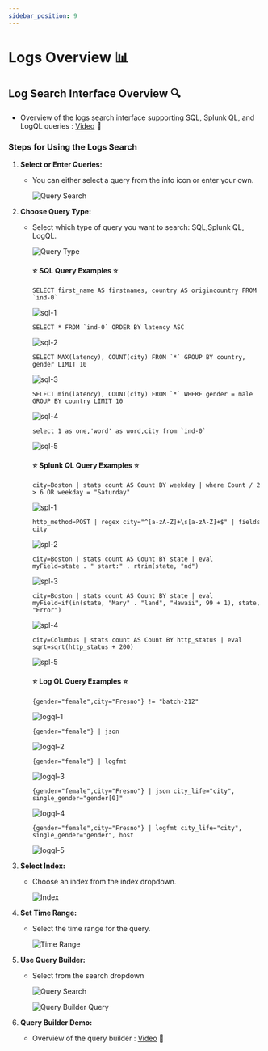 ```yaml
---
sidebar_position: 9
---
```


# Logs Overview 📊

## Log Search Interface Overview 🔍

- Overview of the logs search interface supporting SQL, Splunk QL, and LogQL queries :
[Video](../static/img/query-overview.mp4) 👀


### Steps for Using the Logs Search

1. **Select or Enter Queries:**
   - You can either select a query from the info icon or enter your own.

      ![Query Search](../static/img/icon-query.png)


2. **Choose Query Type:**
   - Select which type of query you want to search: SQL,Splunk QL, LogQL.
     
      ![Query Type](../static/img/query-type.png)

      #### ⭐ SQL Query Examples ⭐
      ```
      SELECT first_name AS firstnames, country AS origincountry FROM `ind-0`
      ```
      ![sql-1](../static/img/sql-1.png)
      ```   
      SELECT * FROM `ind-0` ORDER BY latency ASC
      ```
      ![sql-2](../static/img/sql-2.png)
      ```
      SELECT MAX(latency), COUNT(city) FROM `*` GROUP BY country, gender LIMIT 10
      ```
      ![sql-3](../static/img/sql-3.png)
      ```
      SELECT min(latency), COUNT(city) FROM `*` WHERE gender = male GROUP BY country LIMIT 10
      ```
      ![sql-4](../static/img/sql-4.png)
      ```
      select 1 as one,'word' as word,city from `ind-0`
      ```
      ![sql-5](../static/img/sql-5.png)

      #### ⭐ Splunk QL Query Examples ⭐
      ```
      city=Boston | stats count AS Count BY weekday | where Count / 2 > 6 OR weekday = "Saturday"
      ```

      ![spl-1](../static/img/spl-1.png)

      ```
      http_method=POST | regex city="^[a-zA-Z]+\s[a-zA-Z]+$" | fields city
      ```

      ![spl-2](../static/img/spl-2.png)

      ```
      city=Boston | stats count AS Count BY state | eval myField=state . " start:" . rtrim(state, "nd")
      ```

      ![spl-3](../static/img/spl-3.png)

      ```
      city=Boston | stats count AS Count BY state | eval myField=if(in(state, "Mary" . "land", "Hawaii", 99 + 1), state, "Error")
      ```

      ![spl-4](../static/img/spl-4.png)

      ```
      city=Columbus | stats count AS Count BY http_status | eval sqrt=sqrt(http_status + 200)
      ```

      ![spl-5](../static/img/spl-5.png)

      #### ⭐ Log QL Query Examples ⭐
      ```
      {gender="female",city="Fresno"} != "batch-212"
      ```

      ![logql-1](../static/img/logql-1.png)

      ```
      {gender="female"} | json
      ```

      ![logql-2](../static/img/logql-2.png)
      ```
      {gender="female"} | logfmt
      ```

      ![logql-3](../static/img/logql-3.png)
      ```
      {gender="female",city="Fresno"} | json city_life="city", single_gender="gender[0]"
      ```

      ![logql-4](../static/img/logql-4.png)

      ```
      {gender="female",city="Fresno"} | logfmt city_life="city", single_gender="gender", host
      ```

      ![logql-5](../static/img/logql-5.png)

         
3. **Select Index:**
   - Choose an index from the index dropdown.

      ![Index](../static/img/index-query.png)

4. **Set Time Range:**
   - Select the time range for the query.

      ![Time Range](../static/img/time-query.png)

5. **Use Query Builder:**
   - Select from the search dropdown

      ![Query Search](../static/img/qb-search.png)

      ![Query Builder Query](../static/img/query-qb.png)

6. **Query Builder Demo:**
   - Overview of the query builder :
   [Video](../static/img/query-builder-search.mp4) 👀





   




























